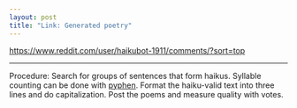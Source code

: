 ```yaml
---
layout: post
title: "Link: Generated poetry"
---
```


<https://www.reddit.com/user/haikubot-1911/comments/?sort=top>

<hr>

Procedure:
Search for groups of sentences that form haikus.
Syllable counting can be done with [pyphen](http://pyphen.org/).
Format the haiku-valid text into three lines and do capitalization.
Post the poems and measure quality with votes.

